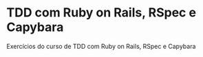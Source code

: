 # TDD com Ruby on Rails, RSpec e Capybara
Exercícios do curso de TDD com Ruby on Rails, RSpec e Capybara
